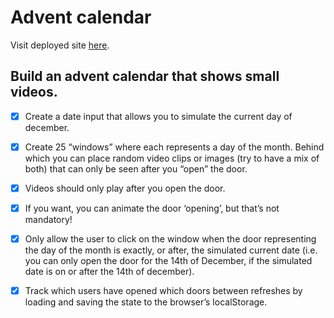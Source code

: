 # Advent calendar

Visit deployed site [here](warm-semolina-d0949a.netlify.app/).

## Build an advent calendar that shows small videos.

- [X] Create a date input that allows you to simulate the current day of december.

- [X] Create 25 “windows” where each represents a day of the month. Behind which you can place random video clips or images (try to have a mix of both) that can only be seen after you “open” the door.

- [X] Videos should only play after you open the door.

- [X] If you want, you can animate the door ‘opening’, but that’s not mandatory!

- [X] Only allow the user to click on the window when the door representing the day of the month is exactly, or after, the simulated current date (i.e. you can only open the door for the 14th of December, if the simulated date is on or after the 14th of december).

- [X] Track which users have opened which doors between refreshes by loading and saving the state to the browser’s localStorage.
